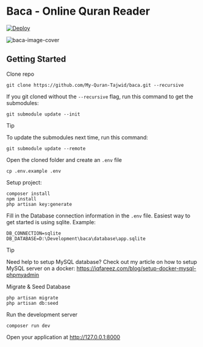 # Baca - Online Quran Reader

[![Deploy](https://github.com/My-Quran-Tajwid/baca/actions/workflows/deploy_prod.yml/badge.svg)](https://github.com/My-Quran-Tajwid/baca/actions/workflows/deploy_prod.yml)

![baca-image-cover](https://baca-opengraph.vercel.app/api/default?alt=1)

## Getting Started

Clone repo

```shell
git clone https://github.com/My-Quran-Tajwid/baca.git --recursive
```

If you git cloned without the `--recursive` flag, run this command to get the submodules:

```shell
git submodule update --init
```

> [!TIP]
> To update the submodules next time, run this command:
> ```shell
> git submodule update --remote
> ```


Open the cloned folder and create an `.env` file

```shell
cp .env.example .env
```

Setup project:

```shell
composer install
npm install
php artisan key:generate
```

Fill in the Database connection information in the `.env` file. Easiest way to get started is using sqlite. Example:

```env
DB_CONNECTION=sqlite
DB_DATABASE=D:\Development\baca\database\app.sqlite
```

> [!TIP]
> Need help to setup MySQL database? Check out my article on how to setup MySQL server on a docker: https://iqfareez.com/blog/setup-docker-mysql-phpmyadmin

Migrate & Seed Database

```shell
php artisan migrate
php artisan db:seed
```

Run the development server

```shell
composer run dev
```

Open your application at http://127.0.0.1:8000
